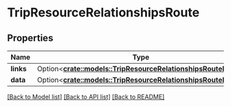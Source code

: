 # TripResourceRelationshipsRoute

## Properties

Name | Type | Description | Notes
------------ | ------------- | ------------- | -------------
**links** | Option<[**crate::models::TripResourceRelationshipsRouteLinks**](TripResource_relationships_route_links.md)> |  | [optional]
**data** | Option<[**crate::models::TripResourceRelationshipsRouteData**](TripResource_relationships_route_data.md)> |  | [optional]

[[Back to Model list]](../README.md#documentation-for-models) [[Back to API list]](../README.md#documentation-for-api-endpoints) [[Back to README]](../README.md)


